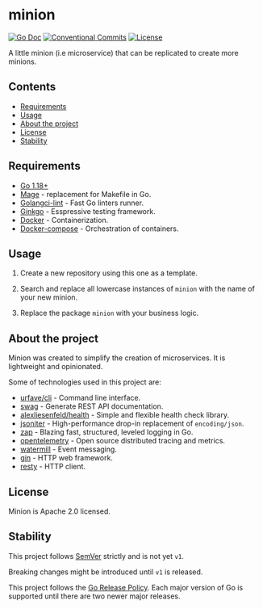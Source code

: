 # minion

[![Go Doc](https://img.shields.io/badge/godoc-reference-blue.svg?style=for-the-badge)](https://godoc.org/github.com/mgjules/minion)
[![Conventional Commits](https://img.shields.io/badge/Conventional%20Commits-1.0.0-yellow.svg?style=for-the-badge)](https://conventionalcommits.org)
[![License](https://img.shields.io/badge/License-Apache%202.0-blue.svg?style=for-the-badge)](LICENSE)

A little minion (i.e microservice) that can be replicated to create more minions. 


## Contents

  - [Requirements](#requirements)
  - [Usage](#usage)
  - [About the project](#about-the-project)
  - [License](#license)
  - [Stability](#stability)


## Requirements

- [Go 1.18+](https://golang.org/doc/install)
- [Mage](https://github.com/magefile/mage) - replacement for Makefile in Go.
- [Golangci-lint](https://github.com/golangci/golangci-lint) - Fast Go linters runner.
- [Ginkgo](https://github.com/onsi/ginkgo) - Esspressive testing framework.
- [Docker](https://www.docker.com) - Containerization.
- [Docker-compose](https://docs.docker.com/compose/install/) - Orchestration of containers.

## Usage

1. Create a new repository using this one as a template.

2. Search and replace all lowercase instances of `minion` with the name of your new minion.

3. Replace the package `minion` with your business logic.


## About the project

Minion was created to simplify the creation of microservices. It is lightweight and opinionated. 

Some of technologies used in this project are:

- [urfave/cli](https://github.com/urfave/cli) - Command line interface.
- [swag](https://github.com/swaggo/swag) - Generate REST API documentation.
- [alexliesenfeld/health](https://github.com/alexliesenfeld/health) - Simple and flexible health check library.
- [jsoniter](https://github.com/json-iterator/go) - High-performance drop-in replacement of `encoding/json`.
- [zap](https://github.com/uber-go/zap) - Blazing fast, structured, leveled logging in Go.
- [opentelemetry](https://github.com/open-telemetry/opentelemetry-go) - Open source distributed tracing and metrics.
- [watermill](https://github.com/ThreeDotsLabs/watermill) - Event messaging.
- [gin](https://github.com/gin-gonic/gin) - HTTP web framework.
- [resty](https://github.com/go-resty/resty) - HTTP client.


## License

Minion is Apache 2.0 licensed.


## Stability

This project follows [SemVer](http://semver.org/) strictly and is not yet `v1`.

Breaking changes might be introduced until `v1` is released.

This project follows the [Go Release Policy](https://golang.org/doc/devel/release.html#policy). Each major version of Go is supported until there are two newer major releases.
